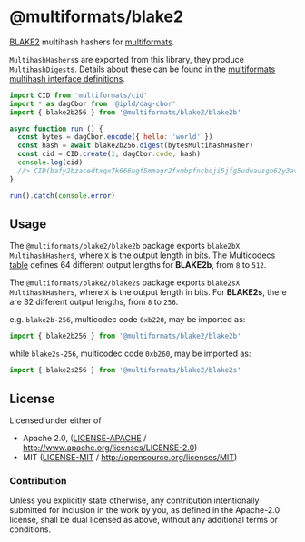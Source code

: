 # @multiformats/blake2

[BLAKE2](https://blake2.net/) multihash hashers for [multiformats](https://github.com/multiformats/js-multiformats).

`MultihashHashers`s are exported from this library, they produce `MultihashDigest`s. Details about these can be found in the [multiformats multihash interface definitions](https://github.com/multiformats/js-multiformats/blob/master/src/hashes/interface.ts).

```js
import CID from 'multiformats/cid'
import * as dagCbor from '@ipld/dag-cbor'
import { blake2b256 } from '@multiformats/blake2/blake2b'

async function run () {
  const bytes = dagCbor.encode({ hello: 'world' })
  const hash = await blake2b256.digest(bytesMultihashHasher)
  const cid = CID.create(1, dagCbor.code, hash)
  console.log(cid)
  //> CID(bafy2bzacedtxqx7k666ugf5mmagr2fxmbpfncbcji5jfg5uduausgb62y3av4)
}

run().catch(console.error)
```

## Usage

The `@multiformats/blake2/blake2b` package exports `blake2bX` `MultihashHasher`s, where `X` is the output length in bits. The Multicodecs [table](https://github.com/multiformats/multicodec/blob/master/table.csv) defines 64 different output lengths for **BLAKE2b**, from `8` to `512`.

The `@multiformats/blake2/blake2s` package exports `blake2sX` `MultihashHasher`s, where `X` is the output length in bits. For **BLAKE2s**, there are 32 different output lengths, from `8` to `256`.

e.g. `blake2b-256`, multicodec code `0xb220`, may be imported as:

```js
import { blake2b256 } from '@multiformats/blake2/blake2b'
```

while `blake2s-256`, multicodec code `0xb260`, may be imported as:

```js
import { blake2s256 } from '@multiformats/blake2/blake2s'
```

## License

Licensed under either of

 * Apache 2.0, ([LICENSE-APACHE](LICENSE-APACHE) / http://www.apache.org/licenses/LICENSE-2.0)
 * MIT ([LICENSE-MIT](LICENSE-MIT) / http://opensource.org/licenses/MIT)

### Contribution

Unless you explicitly state otherwise, any contribution intentionally submitted for inclusion in the work by you, as defined in the Apache-2.0 license, shall be dual licensed as above, without any additional terms or conditions.
